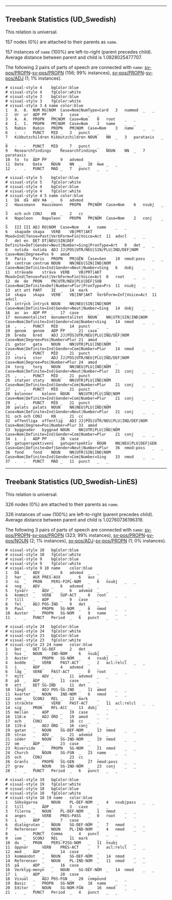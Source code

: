 

--------------------------------------------------------------------------------

## Treebank Statistics (UD_Swedish)

This relation is universal.

157 nodes (0%) are attached to their parents as `name`.

157 instances of `name` (100%) are left-to-right (parent precedes child).
Average distance between parent and child is 1.0828025477707.

The following 2 pairs of parts of speech are connected with `name`: [sv-pos/PROPN]()-[sv-pos/PROPN]() (156; 99% instances), [sv-pos/PROPN]()-[sv-pos/ADJ]() (1; 1% instances).


~~~ conllu
# visual-style 4	bgColor:blue
# visual-style 4	fgColor:white
# visual-style 3	bgColor:blue
# visual-style 3	fgColor:white
# visual-style 3 4 name	color:blue
1	8.	8.	NUM	RG|NOM	Case=Nom|NumType=Card	3	nummod	_	_
2	Ur	ur	ADP	PP	_	3	case	_	_
3	A.	A.	PROPN	PM|NOM	Case=Nom	0	root	_	_
4	I.	I.	PROPN	PM|NOM	Case=Nom	3	name	_	_
5	Rabin	Rabin	PROPN	PM|NOM	Case=Nom	3	name	_	_
6	:	:	PUNCT	MID	_	3	punct	_	_
7	Kibbutzchildren	Kibbutzchildren	NOUN	NN	_	3	parataxis	_	_
8	-	-	PUNCT	MID	_	7	punct	_	_
9	Researchfindings	Researchfindings	NOUN	NN	_	7	parataxis	_	_
10	to	to	ADP	PP	_	9	advmod	_	_
11	Date	Date	NOUN	NN	_	10	mwe	_	_
12	.	.	PUNCT	MAD	_	7	punct	_	_

~~~


~~~ conllu
# visual-style 5	bgColor:blue
# visual-style 5	fgColor:white
# visual-style 4	bgColor:blue
# visual-style 4	fgColor:white
# visual-style 4 5 name	color:blue
1	Då	då	ADV	HA	_	6	advmod	_	_
2	Haussmann	Haussmann	PROPN	PM|NOM	Case=Nom	6	nsubj	_	_
3	och	och	CONJ	KN	_	2	cc	_	_
4	Napoleon	Napoleon	PROPN	PM|NOM	Case=Nom	2	conj	_	_
5	III	III	ADJ	RO|NOM	Case=Nom	4	name	_	_
6	skapade	skapa	VERB	VB|PRT|AKT	Mood=Ind|Tense=Past|VerbForm=Fin|Voice=Act	11	advcl	_	_
7	det	en	DET	DT|NEU|SIN|DEF	Definite=Def|Gender=Neut|Number=Sing|PronType=Art	9	det	_	_
8	nutida	nutida	ADJ	JJ|POS|UTR/NEU|SIN/PLU|IND/DEF|NOM	Case=Nom|Degree=Pos	9	amod	_	_
9	Paris	Paris	PROPN	PM|GEN	Case=Gen	10	nmod:poss	_	_
10	centrum	centrum	NOUN	NN|NEU|SIN|IND|NOM	Case=Nom|Definite=Ind|Gender=Neut|Number=Sing	6	dobj	_	_
11	strävade	sträva	VERB	VB|PRT|AKT	Mood=Ind|Tense=Past|VerbForm=Fin|Voice=Act	0	root	_	_
12	de	de	PRON	PN|UTR/NEU|PLU|DEF|SUB	Case=Nom|Definite=Def|Number=Plur|PronType=Prs	11	nsubj	_	_
13	att	att	PART	IE	_	14	mark	_	_
14	skapa	skapa	VERB	VB|INF|AKT	VerbForm=Inf|Voice=Act	11	advcl	_	_
15	intryck	intryck	NOUN	NN|NEU|SIN|IND|NOM	Case=Nom|Definite=Ind|Gender=Neut|Number=Sing	14	dobj	_	_
16	av	av	ADP	PP	_	17	case	_	_
17	monumentalitet	monumentalitet	NOUN	NN|UTR|SIN|IND|NOM	Case=Nom|Definite=Ind|Gender=Com|Number=Sing	14	nmod	_	_
18	,	,	PUNCT	MID	_	14	punct	_	_
19	genom	genom	ADP	PP	_	21	case	_	_
20	breda	bred	ADJ	JJ|POS|UTR/NEU|PLU|IND/DEF|NOM	Case=Nom|Degree=Pos|Number=Plur	21	amod	_	_
21	gator	gata	NOUN	NN|UTR|PLU|IND|NOM	Case=Nom|Definite=Ind|Gender=Com|Number=Plur	14	nmod	_	_
22	,	,	PUNCT	MID	_	21	punct	_	_
23	stora	stor	ADJ	JJ|POS|UTR/NEU|PLU|IND/DEF|NOM	Case=Nom|Degree=Pos|Number=Plur	24	amod	_	_
24	torg	torg	NOUN	NN|NEU|PLU|IND|NOM	Case=Nom|Definite=Ind|Gender=Neut|Number=Plur	21	conj	_	_
25	,	,	PUNCT	MID	_	21	punct	_	_
26	statyer	staty	NOUN	NN|UTR|PLU|IND|NOM	Case=Nom|Definite=Ind|Gender=Com|Number=Plur	21	conj	_	_
27	,	,	PUNCT	MID	_	21	punct	_	_
28	kolonner	kolonn	NOUN	NN|UTR|PLU|IND|NOM	Case=Nom|Definite=Ind|Gender=Com|Number=Plur	21	conj	_	_
29	,	,	PUNCT	MID	_	21	punct	_	_
30	palats	palats	NOUN	NN|NEU|PLU|IND|NOM	Case=Nom|Definite=Ind|Gender=Neut|Number=Plur	21	conj	_	_
31	och	och	CONJ	KN	_	21	cc	_	_
32	offentliga	offentlig	ADJ	JJ|POS|UTR/NEU|PLU|IND/DEF|NOM	Case=Nom|Degree=Pos|Number=Plur	33	amod	_	_
33	byggnader	byggnad	NOUN	NN|UTR|PLU|IND|NOM	Case=Nom|Definite=Ind|Gender=Com|Number=Plur	21	conj	_	_
34	i	i	ADP	PP	_	36	case	_	_
35	gatuperspektivens	gatuperspektiv	NOUN	NN|NEU|PLU|DEF|GEN	Case=Gen|Definite=Def|Gender=Neut|Number=Plur	36	nmod:poss	_	_
36	fond	fond	NOUN	NN|UTR|SIN|IND|NOM	Case=Nom|Definite=Ind|Gender=Com|Number=Sing	33	nmod	_	_
37	.	.	PUNCT	MAD	_	11	punct	_	_

~~~




--------------------------------------------------------------------------------

## Treebank Statistics (UD_Swedish-LinES)

This relation is universal.

326 nodes (0%) are attached to their parents as `name`.

326 instances of `name` (100%) are left-to-right (parent precedes child).
Average distance between parent and child is 1.02760736196319.

The following 3 pairs of parts of speech are connected with `name`: [sv-pos/PROPN]()-[sv-pos/PROPN]() (323; 99% instances), [sv-pos/PROPN]()-[sv-pos/NOUN]() (2; 1% instances), [sv-pos/ADJ]()-[sv-pos/PROPN]() (1; 0% instances).


~~~ conllu
# visual-style 10	bgColor:blue
# visual-style 10	fgColor:white
# visual-style 9	bgColor:blue
# visual-style 9	fgColor:white
# visual-style 9 10 name	color:blue
1	Då	_	ADV	_	_	6	advmod	_	_
2	har	_	AUX	PRES-AUX	_	6	aux	_	_
3	ni	_	PRON	PERS-P2PL-NOM	_	6	nsubj	_	_
4	nog	_	ADV	_	_	6	advmod	_	_
5	tyvärr	_	ADV	_	_	6	advmod	_	_
6	kommit	_	VERB	SUP-ACT	_	0	root	_	_
7	till	_	ADP	_	_	9	case	_	_
8	fel	_	ADJ	POS-IND	_	9	det	_	_
9	Paul	_	PROPN	SG-NOM	_	6	nmod	_	_
10	Auster	_	PROPN	SG-NOM	_	9	name	_	_
11	.	_	PUNCT	Period	_	6	punct	_	_

~~~


~~~ conllu
# visual-style 24	bgColor:blue
# visual-style 24	fgColor:white
# visual-style 23	bgColor:blue
# visual-style 23	fgColor:white
# visual-style 23 24 name	color:blue
1	Det	_	DET	SG-DEF	_	2	det	_	_
2	hus	_	NOUN	IND-NOM	_	6	nsubj	_	_
3	Auster	_	PROPN	SG-NOM	_	4	nsubj	_	_
4	bodde	_	VERB	PAST-ACT	_	2	acl:relcl	_	_
5	i	_	ADP	_	_	4	advmod	_	_
6	låg	_	VERB	PAST-ACT	_	0	root	_	_
7	mitt	_	ADV	_	_	11	advmod	_	_
8	på	_	ADP	_	_	11	case	_	_
9	ett	_	DET	SG-IND	_	11	det	_	_
10	långt	_	ADJ	POS-SG-IND	_	11	amod	_	_
11	kvarter	_	NOUN	IND-NOM	_	6	nmod	_	_
12	som	_	SCONJ	REL	_	13	mark	_	_
13	sträckte	_	VERB	PAST-ACT	_	11	acl:relcl	_	_
14	sig	_	PRON	RFL-ACC	_	13	dobj	_	_
15	mellan	_	ADP	_	_	19	case	_	_
16	116:e	_	ADJ	ORD	_	19	amod	_	_
17	och	_	CONJ	_	_	16	cc	_	_
18	119:e	_	ADJ	ORD	_	16	conj	_	_
19	gatan	_	NOUN	SG-DEF-NOM	_	13	nmod	_	_
20	strax	_	ADV	_	_	21	advmod	_	_
21	söder	_	NOUN	SG-IND-NOM	_	19	nmod	_	_
22	om	_	ADP	_	_	23	case	_	_
23	Riverside	_	PROPN	SG-NOM	_	21	nmod	_	_
24	Church	_	NOUN	SG-FGN	_	23	name	_	_
25	och	_	CONJ	_	_	23	cc	_	_
26	Grants	_	PROPN	SG-GEN	_	27	nmod:poss	_	_
27	grav	_	NOUN	SG-IND-NOM	_	23	conj	_	_
28	.	_	PUNCT	Period	_	6	punct	_	_

~~~


~~~ conllu
# visual-style 19	bgColor:blue
# visual-style 19	fgColor:white
# visual-style 18	bgColor:blue
# visual-style 18	fgColor:white
# visual-style 18 19 name	color:blue
1	Sökvägarna	_	NOUN	PL-DEF-NOM	_	4	nsubjpass	_	_
2	till	_	ADP	_	_	3	case	_	_
3	filerna	_	NOUN	PL-DEF-NOM	_	1	nmod	_	_
4	anges	_	VERB	PRES-PASS	_	0	root	_	_
5	i	_	ADP	_	_	7	case	_	_
6	dialogrutan	_	NOUN	SG-DEF-NOM	_	7	nmod	_	_
7	Referenser	_	NOUN	PL-IND-NOM	_	4	nmod	_	_
8	,	_	PUNCT	Comma	_	4	punct	_	_
9	som	_	SCONJ	REL	_	11	mark	_	_
10	du	_	PRON	PERS-P2SG-NOM	_	11	nsubj	_	_
11	öppnar	_	VERB	PRES-ACT	_	7	acl:relcl	_	_
12	med	_	ADP	_	_	14	case	_	_
13	kommandot	_	NOUN	SG-DEF-NOM	_	14	nmod	_	_
14	Referenser	_	NOUN	PL-IND-NOM	_	11	nmod	_	_
15	på	_	ADP	_	_	16	case	_	_
16	Verktyg-menyn	_	NOUN	SG-DEF-NOM	_	14	nmod	_	_
17	i	_	ADP	_	_	20	case	_	_
18	Visual	_	ADJ	POS-FGN	_	20	compound	_	_
19	Basic	_	PROPN	SG-NOM	_	18	name	_	_
20	Editor	_	NOUN	SG-NOM-FGN	_	16	nmod	_	_
21	.	_	PUNCT	Period	_	4	punct	_	_

~~~


